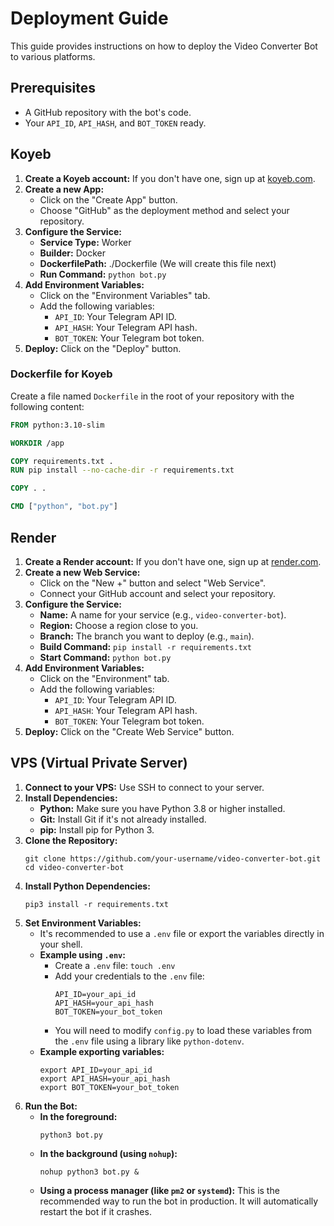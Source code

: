 # Deployment Guide

This guide provides instructions on how to deploy the Video Converter Bot to various platforms.

## Prerequisites

*   A GitHub repository with the bot's code.
*   Your `API_ID`, `API_HASH`, and `BOT_TOKEN` ready.

## Koyeb

1.  **Create a Koyeb account:** If you don't have one, sign up at [koyeb.com](https://www.koyeb.com/).
2.  **Create a new App:**
    *   Click on the "Create App" button.
    *   Choose "GitHub" as the deployment method and select your repository.
3.  **Configure the Service:**
    *   **Service Type:** Worker
    *   **Builder:** Docker
    *   **DockerfilePath:** ./Dockerfile (We will create this file next)
    *   **Run Command:** `python bot.py`
4.  **Add Environment Variables:**
    *   Click on the "Environment Variables" tab.
    *   Add the following variables:
        *   `API_ID`: Your Telegram API ID.
        *   `API_HASH`: Your Telegram API hash.
        *   `BOT_TOKEN`: Your Telegram bot token.
5.  **Deploy:** Click on the "Deploy" button.

### Dockerfile for Koyeb

Create a file named `Dockerfile` in the root of your repository with the following content:

```Dockerfile
FROM python:3.10-slim

WORKDIR /app

COPY requirements.txt .
RUN pip install --no-cache-dir -r requirements.txt

COPY . .

CMD ["python", "bot.py"]
```

## Render

1.  **Create a Render account:** If you don't have one, sign up at [render.com](https://www.render.com/).
2.  **Create a new Web Service:**
    *   Click on the "New +" button and select "Web Service".
    *   Connect your GitHub account and select your repository.
3.  **Configure the Service:**
    *   **Name:** A name for your service (e.g., `video-converter-bot`).
    *   **Region:** Choose a region close to you.
    *   **Branch:** The branch you want to deploy (e.g., `main`).
    *   **Build Command:** `pip install -r requirements.txt`
    *   **Start Command:** `python bot.py`
4.  **Add Environment Variables:**
    *   Click on the "Environment" tab.
    *   Add the following variables:
        *   `API_ID`: Your Telegram API ID.
        *   `API_HASH`: Your Telegram API hash.
        *   `BOT_TOKEN`: Your Telegram bot token.
5.  **Deploy:** Click on the "Create Web Service" button.

## VPS (Virtual Private Server)

1.  **Connect to your VPS:** Use SSH to connect to your server.
2.  **Install Dependencies:**
    *   **Python:** Make sure you have Python 3.8 or higher installed.
    *   **Git:** Install Git if it's not already installed.
    *   **pip:** Install pip for Python 3.
3.  **Clone the Repository:**
    ```
    git clone https://github.com/your-username/video-converter-bot.git
    cd video-converter-bot
    ```
4.  **Install Python Dependencies:**
    ```
    pip3 install -r requirements.txt
    ```
5.  **Set Environment Variables:**
    *   It's recommended to use a `.env` file or export the variables directly in your shell.
    *   **Example using `.env`:**
        *   Create a `.env` file: `touch .env`
        *   Add your credentials to the `.env` file:
            ```
            API_ID=your_api_id
            API_HASH=your_api_hash
            BOT_TOKEN=your_bot_token
            ```
        *   You will need to modify `config.py` to load these variables from the `.env` file using a library like `python-dotenv`.
    *   **Example exporting variables:**
        ```
        export API_ID=your_api_id
        export API_HASH=your_api_hash
        export BOT_TOKEN=your_bot_token
        ```
6.  **Run the Bot:**
    *   **In the foreground:**
        ```
        python3 bot.py
        ```
    *   **In the background (using `nohup`):**
        ```
        nohup python3 bot.py &
        ```
    *   **Using a process manager (like `pm2` or `systemd`):** This is the recommended way to run the bot in production. It will automatically restart the bot if it crashes.

